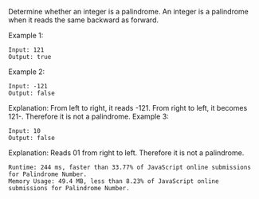 Determine whether an integer is a palindrome. An integer is a palindrome when it reads the same backward as forward.

Example 1:

```
Input: 121
Output: true
```

Example 2:
```
Input: -121
Output: false
```

Explanation: From left to right, it reads -121. From right to left, it becomes 121-. Therefore it is not a palindrome.
Example 3:

```
Input: 10
Output: false
```

Explanation: Reads 01 from right to left. Therefore it is not a palindrome.


```
Runtime: 244 ms, faster than 33.77% of JavaScript online submissions for Palindrome Number.
Memory Usage: 49.4 MB, less than 8.23% of JavaScript online submissions for Palindrome Number.
```
